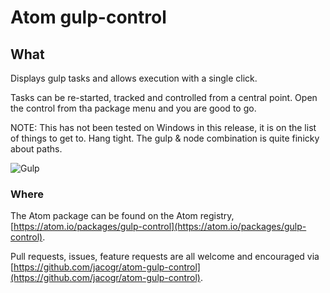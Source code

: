 # Atom gulp-control

## What

Displays gulp tasks and allows execution with a single click.

Tasks can be re-started, tracked and controlled from a central point. Open the control from tha package menu and you are good to go.

NOTE: This has not been tested on Windows in this release, it is on the list of things to get to. Hang tight. The gulp & node combination is quite finicky about paths.

![Gulp](https://raw.githubusercontent.com/jacogr/atom-gulp-control/master/screenshots/gulp-01.png)

### Where

The Atom package can be found on the Atom registry, [https://atom.io/packages/gulp-control](https://atom.io/packages/gulp-control).

Pull requests, issues, feature requests are all welcome and encouraged via [https://github.com/jacogr/atom-gulp-control](https://github.com/jacogr/atom-gulp-control).
